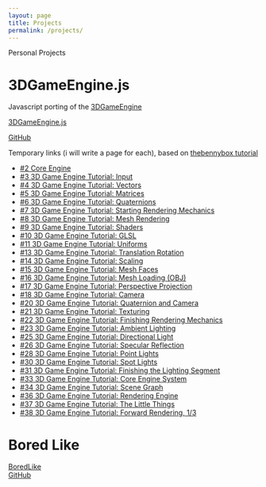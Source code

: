 ```yaml
---
layout: page
title: Projects
permalink: /projects/
---
```


Personal Projects


3DGameEngine.js
===============
Javascript porting of the [3DGameEngine](https://github.com/BennyQBD/3DGameEngine)

[3DGameEngine.js](3DGameEngine.js/index.html)

[GitHub](https://github.com/ceccopierangiolieugenio/3DGameEngine.js)

Temporary links (i will write a page for each), based on [thebennybox tutorial](http://www.sonarlearning.co.uk/coursepage.php?topic=game&course=ext-bb-3d-ged) 

-   [#2 Core Engine](3DGameEngine.js/v0.2/3DGameEngine.js.html)
-   [#3 3D Game Engine Tutorial: Input](3DGameEngine.js/v0.3/3DGameEngine.js.html)
-   [#4 3D Game Engine Tutorial: Vectors](3DGameEngine.js/v0.4/3DGameEngine.js.html)
-   [#5 3D Game Engine Tutorial: Matrices](3DGameEngine.js/v0.5/3DGameEngine.js.html)
-   [#6 3D Game Engine Tutorial: Quaternions](3DGameEngine.js/v0.6/3DGameEngine.js.html)
-   [#7 3D Game Engine Tutorial: Starting Rendering Mechanics](3DGameEngine.js/v0.7/3DGameEngine.js.html)
-   [#8 3D Game Engine Tutorial: Mesh Rendering](3DGameEngine.js/v0.8/3DGameEngine.js.html)
-   [#9 3D Game Engine Tutorial: Shaders](3DGameEngine.js/v0.9/3DGameEngine.js.html)
-   [#10 3D Game Engine Tutorial: GLSL](3DGameEngine.js/v0.10/3DGameEngine.js.html)
-   [#11 3D Game Engine Tutorial: Uniforms](3DGameEngine.js/v0.11/3DGameEngine.js.html)
-   [#13 3D Game Engine Tutorial: Translation Rotation](3DGameEngine.js/v0.13/3DGameEngine.js.html)
-   [#14 3D Game Engine Tutorial: Scaling](3DGameEngine.js/v0.14/3DGameEngine.js.html)
-   [#15 3D Game Engine Tutorial: Mesh Faces](3DGameEngine.js/v0.15/3DGameEngine.js.html)
-   [#16 3D Game Engine Tutorial: Mesh Loading (OBJ)](3DGameEngine.js/v0.16/3DGameEngine.js.html)
-   [#17 3D Game Engine Tutorial: Perspective Projection](3DGameEngine.js/v0.17/3DGameEngine.js.html)
-   [#18 3D Game Engine Tutorial: Camera](3DGameEngine.js/v0.18/3DGameEngine.js.html)
-   [#20 3D Game Engine Tutorial: Quaternion and Camera](3DGameEngine.js/v0.20/3DGameEngine.js.html)
-   [#21 3D Game Engine Tutorial: Texturing](3DGameEngine.js/v0.21/3DGameEngine.js.html)
-   [#22 3D Game Engine Tutorial: Finishing Rendering Mechanics](3DGameEngine.js/v0.22/3DGameEngine.js.html)
-   [#23 3D Game Engine Tutorial: Ambient Lighting](3DGameEngine.js/v0.23/3DGameEngine.js.html)
-   [#25 3D Game Engine Tutorial: Directional Light](3DGameEngine.js/v0.25/3DGameEngine.js.html)
-   [#26 3D Game Engine Tutorial: Specular Reflection](3DGameEngine.js/v0.26/3DGameEngine.js.html)
-   [#28 3D Game Engine Tutorial: Point Lights](3DGameEngine.js/v0.28/3DGameEngine.js.html)
-   [#30 3D Game Engine Tutorial: Spot Lights](3DGameEngine.js/v0.30/3DGameEngine.js.html)
-   [#31 3D Game Engine Tutorial: Finishing the Lighting Segment](3DGameEngine.js/v0.31/3DGameEngine.js.html)
-   [#33 3D Game Engine Tutorial: Core Engine System](3DGameEngine.js/v0.33/3DGameEngine.js.html)
-   [#34 3D Game Engine Tutorial: Scene Graph](3DGameEngine.js/v0.34/3DGameEngine.js.html)
-   [#36 3D Game Engine Tutorial: Rendering Engine](3DGameEngine.js/v0.36/3DGameEngine.js.html)
-   [#37 3D Game Engine Tutorial: The Little Things](3DGameEngine.js/v0.37/3DGameEngine.js.html)
-   [#38 3D Game Engine Tutorial: Forward Rendering, 1/3](3DGameEngine.js/v0.38/3DGameEngine.js.html)


Bored Like
=====
[BoredLike](BoredLike/BoredLike.html)
<br>
[GitHub](https://github.com/ceccopierangiolieugenio/BoredLike)


